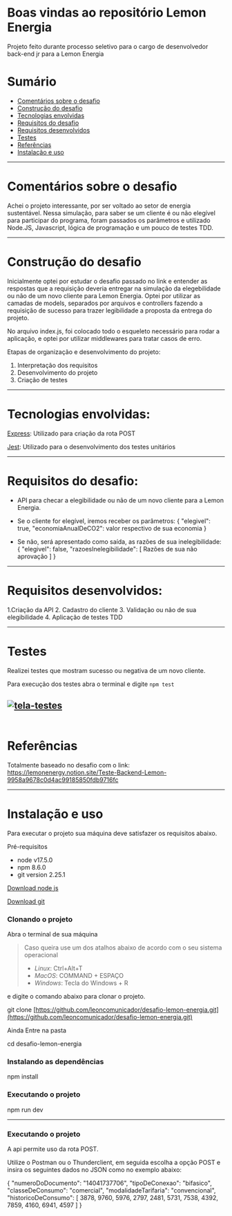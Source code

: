 # Boas vindas ao repositório Lemon Energia
Projeto feito durante processo seletivo para o cargo de desenvolvedor back-end jr para a Lemon Energia 

# Sumário

- [Comentários sobre o desafio](#comentários-sobre-o-desafio)
- [Construção do desafio](#construção-do-desafio)
- [Tecnologias envolvidas](#tecnologias-envolvidas)
- [Requisitos do desafio](#requisitos-do-desafio)
- [Requisitos desenvolvidos](#requisitos-desenvolvidos)
- [Testes](#testes)
- [Referências](#referências)
- [Instalação e uso](#instalação-e-uso)

---

#  Comentários sobre o desafio

Achei o projeto interessante, por ser voltado ao setor de energia sustentável. Nessa simulação, para saber se um cliente é ou não elegível para participar do programa, foram passados os parâmetros e utilizado Node.JS, Javascript, lógica de programação e um pouco de testes TDD.

---

# Construção do desafio

Inicialmente optei por estudar o desafio passado no link e entender as respostas que a requisição deveria entregar na simulação da elegebilidade ou não de um novo cliente para Lemon Energia. Optei por utilizar as camadas de models, separados por arquivos e controllers fazendo a requisição de sucesso para trazer legibilidade a proposta da entrega do projeto.

No arquivo index.js, foi colocado todo o esqueleto necessário para rodar a aplicação, e optei por utilizar middlewares para tratar casos de erro.

Etapas de organização e desenvolvimento do projeto:

 1. Interpretação dos requisitos
 2. Desenvolvimento do projeto
 3. Criação de testes

---

# Tecnologias envolvidas:
[Express](https://expressjs.com/pt-br/): Utilizado para criação da rota POST

[Jest](https://jestjs.io/pt-BR/): Utilizado para o desenvolvimento dos testes unitários

---

# Requisitos do desafio:


 - API para checar a elegibilidade ou não de um novo cliente para a Lemon Energia.
 - Se o cliente for elegível, iremos receber os parâmetros: {  "elegivel":  true,  "economiaAnualDeCO2":  valor respectivo de sua economia  }
 
 - Se não, será apresentado como saída, as razões de sua inelegibilidade: { "elegivel": false, "razoesInelegibilidade": [ Razões de sua não aprovação ] }

---

# Requisitos desenvolvidos:

 1.Criação da API
 2. Cadastro do cliente
 3. Validação ou não de sua elegibilidade
 4. Aplicação de testes TDD

---



# Testes

Realizei testes que mostram sucesso ou negativa de um novo cliente.

Para execução dos testes abra o terminal e digite `npm test`

<a href="https://ibb.co/k8hK0g5"><img src="https://i.ibb.co/4TjWMZK/tela-testes.png" alt="tela-testes" border="0"></a><br /><a target='_blank' href='https://pt-br.imgbb.com/'></a><br />
---


#  Referências

Totalmente baseado no desafio com o link:
https://lemonenergy.notion.site/Teste-Backend-Lemon-9958a9678c0d4ac99185850fdb9716fc

---
# Instalação e uso

Para executar o projeto sua máquina deve satisfazer os requisitos abaixo.  
  
Pré-requisitos  
  
  
 - node v17.5.0  
 - npm 8.6.0  
 - git version 2.25.1  
  
  
  
[Download node js](https://nodejs.org/en/)  
  
[Download git](https://git-scm.com/book/en/v2/Getting-Started-Installing-Git)  
  
### Clonando o projeto  
  
Abra o terminal de sua máquina

> Caso queira use um dos atalhos abaixo de acordo com o seu sistema
> operacional
>  - *Linux*: Ctrl+Alt+T
>  - *MacOS*: COMMAND + ESPAÇO
>  - *Windows*: Tecla do Windows + R

e digite o comando abaixo para clonar o projeto.  
  
  
git clone [https://github.com/leoncomunicador/desafio-lemon-energia.git](https://github.com/leoncomunicador/desafio-lemon-energia.git)  
  
  
  
Ainda Entre na pasta  
  
  
cd desafio-lemon-energia
  
  
  
### Instalando as dependências  
  
  
npm install  
  
  
  
### Executando o projeto  
  
  
npm run dev
  
  
---------

### Executando o projeto

A api permite uso da rota POST.

Utilize o Postman ou o Thunderclient, em seguida escolha a opção POST e insira os seguintes dados no JSON como no exemplo abaixo:

{
  "numeroDoDocumento": "14041737706",
  "tipoDeConexao": "bifasico",
  "classeDeConsumo": "comercial",
  "modalidadeTarifaria": "convencional",
  "historicoDeConsumo": [
    3878,
    9760,
    5976,
    2797,
    2481,
    5731,
    7538,
    4392,
    7859,
    4160,
    6941,
    4597
  ]
}
